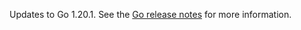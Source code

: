 Updates to Go 1.20.1. See the [Go release notes](https://go.dev/doc/devel/release#go1.20.minor) for more information.
